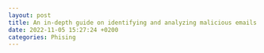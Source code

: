 ```yaml
---
layout: post
title: An in-depth guide on identifying and analyzing malicious emails
date: 2022-11-05 15:27:24 +0200
categories: Phising
---
```

